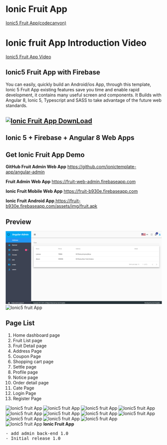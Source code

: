 # Ionic Fruit App
<a target="_blank" rel="noopener noreferrer" href="https://codecanyon.net/item/ionic5-fruit-app-with-firebase/24448819/">
 Ionic5 Fruit App(codecanyon)</a>
 
# Ionic fruit App Introduction Video

<a target="_blank" rel="noopener noreferrer" href="https://youtu.be/dwYycFHXE4s">
 Ionic5 Fruit App Video</a>
            
            
<h2><strong>Ionic5 Fruit App with Firebase</strong></h2>
<p>You can easily, quickly build an Android/ios App, through this template, Ionic 5 Fruit App existing features save you
    time and enable rapid development, it contains many useful screen and components. It Builds with Angular 8, Ionic
    5, Typescript and
    SASS to take advantage of the future web standards.</p>
<h2><a href="https://fruit-b930e.firebaseapp.com/assets/img/fruit.apk" target="_blank">
    <img alt="Ionic Fruit App DownLoad" src="https://fruit-b930e.firebaseapp.com/assets/img/down.jpg"/>
</a>
</h2>
<h2><strong>Ionic 5 + Firebase + Angular 8 Web Apps</strong></h2>
<h2><strong>Get Ionic Fruit App Demo</strong></h2>
<p><strong>GitHub Fruit Admin Web App</strong>
    <a href="https://github.com/ionictemplate-app/angular-admin" target="_blank">https://github.com/ionictemplate-app/angular-admin</a></p>
<p><strong>Fruit Admin Web App</strong>
    <a href="https://fruit-web-admin.firebaseapp.com" target="_blank">https://fruit-web-admin.firebaseapp.com</a></p>
<p><strong>Ionic Fruit Mobile Web App</strong>
    <a href="https://fruit-b930e.firebaseapp.com" target="_blank">https://fruit-b930e.firebaseapp.com</a></p>

<p><strong>Ionic Fruit Android App</strong><a href="https://fruit-b930e.firebaseapp.com/assets/img/fruit.apk"
                                              target="_blank">
    https://fruit-b930e.firebaseapp.com/assets/img/fruit.apk
</a></p>
<h2><strong>Preview</strong></h2>
<img src="https://github.com/ionictemplate-app/angular-admin/raw/master/src/assets/images/preview.png" alt="angular-admin" style="max-width:100%;">
<img alt="Ionic5 fruit App" src="https://fruit-b930e.firebaseapp.com/assets/img/preview.jpg"/>
<h2><strong>Page List</strong></h2>
<ol>
    <li>Home dashboard page</li>
    <li>Fruit List page<strong></strong></li>
    <li>Fruit Detail page</li>
    <li>Address Page</li>
    <li>Coupon Page</li>
    <li>Shopping cart page</li>
    <li>Settle page</li>
    <li>Profile page</li>
    <li>Notice page</li>
    <li>Order detail page</li>
    <li>Cate Page</li>
    <li>Login Page</li>
    <li>Register Page</li>
</ol>

<img alt="Ionic5 fruit App" src="https://fruit-b930e.firebaseapp.com/assets/img/home.gif"/>
<img alt="Ionic5 fruit App" src="https://fruit-b930e.firebaseapp.com/assets/img/cate.gif"/>
<img alt="Ionic5 fruit App" src="https://fruit-b930e.firebaseapp.com/assets/img/cart.gif"/>
<img alt="Ionic5 fruit App" src="https://fruit-b930e.firebaseapp.com/assets/img/cart1.gif"/>
<img alt="Ionic5 fruit App" src="https://fruit-b930e.firebaseapp.com/assets/img/address.gif"/>
<img alt="Ionic5 fruit App" src="https://fruit-b930e.firebaseapp.com/assets/img/coupon.gif"/>
<img alt="Ionic5 fruit App" src="https://fruit-b930e.firebaseapp.com/assets/img/list1.gif"/>
<img alt="Ionic5 fruit App" src="https://fruit-b930e.firebaseapp.com/assets/img/list3.gif"/>
<img alt="Ionic5 fruit App" src="https://fruit-b930e.firebaseapp.com/assets/img/notice.gif"/>
<img alt="Ionic5 fruit App" src="https://fruit-b930e.firebaseapp.com/assets/img/login.gif"/>
<img alt="Ionic5 fruit App" src="https://fruit-b930e.firebaseapp.com/assets/img/register.gif"/>

<br>
<img alt="Ionic5 fruit App" src="https://fruit-b930e.firebaseapp.com/assets/img//introduce.jpg"/>
<strong>Ionic Fruit App</strong>
<pre>
- add admin back-end 1.0
- Initial release 1.0
</pre>
